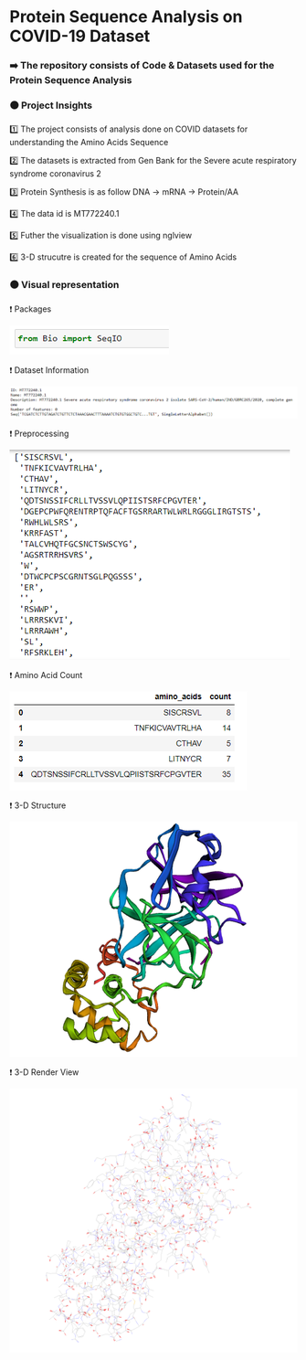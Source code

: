 # Protein Sequence Analysis on COVID-19 Dataset

### ➡️ The repository consists of Code & Datasets used for the Protein Sequence Analysis

### ⚫️ Project Insights

1️⃣ The project consists of analysis done on COVID datasets for understanding the Amino Acids Sequence

2️⃣ The datasets is extracted from Gen Bank for the Severe acute respiratory syndrome coronavirus 2

3️⃣ Protein Synthesis is as follow DNA -> mRNA -> Protein/AA

4️⃣ The data id is MT772240.1 

5️⃣ Futher the visualization is done using nglview 

6️⃣ 3-D strucutre is created for the sequence of Amino Acids 

### ⚫️ Visual representation 

❗️  Packages

![](https://github.com/yashindulkar/Protein-Sequence-Analysis-on-COVID-19/blob/master/Images/Package.PNG)

❗️  Dataset Information

![](https://github.com/yashindulkar/Protein-Sequence-Analysis-on-COVID-19/blob/master/Images/Data%20Info.PNG)

❗️  Preprocessing

![](https://github.com/yashindulkar/Protein-Sequence-Analysis-on-COVID-19/blob/master/Images/Preprocessing.PNG)

❗️  Amino Acid Count

![](https://github.com/yashindulkar/Protein-Sequence-Analysis-on-COVID-19/blob/master/Images/Amino%20Acid%20Count.PNG)

❗️  3-D Structure

![](https://github.com/yashindulkar/Protein-Sequence-Analysis-on-COVID-19/blob/master/Images/3-D%20Structure.PNG)

❗️  3-D Render View

![](https://github.com/yashindulkar/Protein-Sequence-Analysis-on-COVID-19/blob/master/Images/3-D%20Render%20View.PNG)
